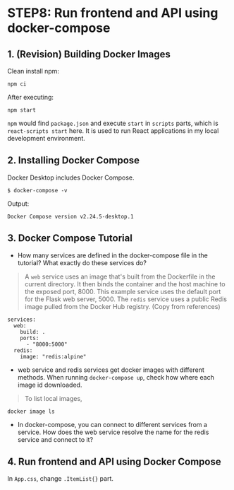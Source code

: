# STEP8: Run frontend and API using docker-compose

## 1. (Revision) Building Docker Images

Clean install npm:
```shell
npm ci
```

After executing:
```shell
npm start
```
`npm` would find `package.json` and execute `start` in `scripts` parts, which is `react-scripts start` here. It is used to run React applications in my local development environment.

## 2. Installing Docker Compose

Docker Desktop includes Docker Compose.
```shell
$ docker-compose -v
```
Output:
```shell
Docker Compose version v2.24.5-desktop.1
```


## 3. Docker Compose Tutorial

* How many services are defined in the docker-compose file in the tutorial? What exactly do these services do?
> A `web` service uses an image that's built from the Dockerfile in the current directory. It then binds the container and the host machine to the exposed port, 8000. This example service uses the default port for the Flask web server, 5000.
> The `redis` service uses a public Redis image pulled from the Docker Hub registry.
(Copy from references)
```shell
services:
  web:
    build: .
    ports:
      - "8000:5000"
  redis:
    image: "redis:alpine"
```

* web service and redis services get docker images with different methods. When running `docker-compose up`, check how where each image id downloaded.
> To list local images,
```shell
docker image ls
```

* In docker-compose, you can connect to different services from a service. How does the web service resolve the name for the redis service and connect to it?

## 4. Run frontend and API using Docker Compose

In `App.css`, change `.ItemList{}` part.